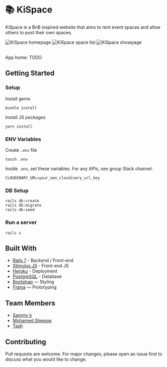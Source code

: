 # 📚 KiSpace

KiSpace is a BnB inspired website that aims to rent event spaces and allow others to post their own spaces.

![KiSpace homepage](https://user-images.githubusercontent.com/91389023/205850536-54f20887-fba5-4a3d-a405-10e01921ef6c.PNG)
![KiSpace space list](https://user-images.githubusercontent.com/91389023/205850438-42ed83d6-af96-462c-807a-b094925ea78c.PNG)
![KiSpace showpage](https://user-images.githubusercontent.com/91389023/205850461-bff7ae80-dead-4f1a-bcbc-61c740231512.PNG)

<br>
App home: TODO
   

## Getting Started
### Setup

Install gems
```
bundle install
```
Install JS packages
```
yarn install
```

### ENV Variables
Create `.env` file
```
touch .env
```
Inside `.env`, set these variables. For any APIs, see group Slack channel.
```
CLOUDINARY_URL=your_own_cloudinary_url_key
```

### DB Setup
```
rails db:create
rails db:migrate
rails db:seed
```

### Run a server
```
rails s
```

## Built With
- [Rails 7](https://guides.rubyonrails.org/) - Backend / Front-end
- [Stimulus JS](https://stimulus.hotwired.dev/) - Front-end JS
- [Heroku](https://heroku.com/) - Deployment
- [PostgreSQL](https://www.postgresql.org/) - Database
- [Bootstrap](https://getbootstrap.com/) — Styling
- [Figma](https://www.figma.com) — Prototyping

## Team Members
- [Sammy k](https://github.com/sammyxxi/)
- [Mohamed Shegow](https://github.com/msinta/)
- [Tash](https://github.com/tashseb/)

## Contributing
Pull requests are welcome. For major changes, please open an issue first to discuss what you would like to change.
